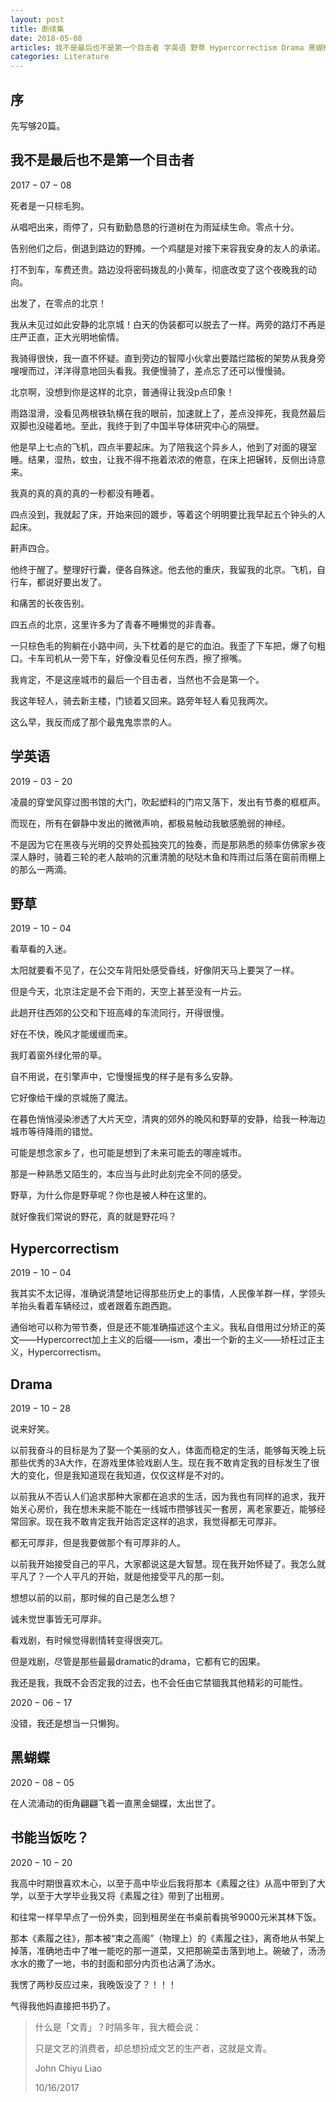 ```yaml
---
layout: post
title: 断续集
date: 2018-05-08
articles: 我不是最后也不是第一个目击者 学英语 野草 Hypercorrectism Drama 黑蝴蝶 书能当饭吃？
categories: Literature
---
```


## 序

先写够20篇。

## 我不是最后也不是第一个目击者

$2017-07-08$

死者是一只棕毛狗。

从唱吧出来，雨停了，只有勤勤恳恳的行道树在为雨延续生命。零点十分。

告别他们之后，倒退到路边的野摊。一个鸡腿是对接下来容我安身的友人的承诺。

打不到车，车费还贵。路边没将密码拨乱的小黄车，彻底改变了这个夜晚我的动向。

出发了，在零点的北京！

我从未见过如此安静的北京城！白天的伪装都可以脱去了一样。两旁的路灯不再是庄严正直，正大光明地偷情。

我骑得很快，我一直不怀疑。直到旁边的智障小伙拿出要踏烂踏板的架势从我身旁嗖嗖而过，洋洋得意地回头看我。我便慢骑了，差点忘了还可以慢慢骑。

北京啊，没想到你是这样的北京，普通得让我没p点印象！

雨路湿滑，没看见两根铁轨横在我的眼前，加速就上了，差点没摔死，我竟然最后双脚也没碰着地。至此，我终于到了中国半导体研究中心的隔壁。

他是早上七点的飞机，四点半要起床。为了陪我这个异乡人，他到了对面的寝室睡。结果，湿热，蚊虫，让我不得不拖着浓浓的倦意，在床上把辗转，反侧出诗意来。

我真的真的真的真的一秒都没有睡着。

四点没到，我就起了床，开始来回的踱步，等着这个明明要比我早起五个钟头的人起床。

鼾声四合。

他终于醒了。整理好行囊，便各自殊途。他去他的重庆，我留我的北京。飞机，自行车，都说好要出发了。

和痛苦的长夜告别。

四五点的北京，这里许多为了青春不睡懒觉的非青春。

一只棕色毛的狗躺在小路中间，头下枕着的是它的血泊。我歪了下车把，爆了句粗口。卡车司机从一旁下车，好像没看见任何东西，擦了擦嘴。

我肯定，不是这座城市的最后一个目击者，当然也不会是第一个。

我这年轻人，骑去新主楼，门锁着又回来。路旁年轻人看见我两次。

这么早，我反而成了那个最鬼鬼祟祟的人。

## 学英语

$2019-03-20$

凌晨的穿堂风穿过图书馆的大门，吹起塑料的门帘又落下，发出有节奏的框框声。

而现在，所有在僻静中发出的微微声响，都极易触动我敏感脆弱的神经。

不是因为它在黑夜与光明的交界处孤独突兀的独奏，而是那熟悉的频率仿佛家乡夜深人静时，骑着三轮的老人敲响的沉重清脆的哒哒木鱼和阵雨过后落在窗前雨棚上的那么一两滴。

## 野草

$2019-10-04$

看草看的入迷。

太阳就要看不见了，在公交车背阳处感受昏线，好像阴天马上要哭了一样。

但是今天，北京注定是不会下雨的，天空上甚至没有一片云。

此趟开往西郊的公交和下班高峰的车流同行，开得很慢。

好在不快，晚风才能缓缓而来。

我盯着窗外绿化带的草。

自不用说，在引擎声中，它慢慢摇曳的样子是有多么安静。

它好像给干燥的京城施了魔法。

在暮色悄悄浸染渗透了大片天空，清爽的郊外的晚风和野草的安静，给我一种海边城市等待降雨的错觉。

可能是想念家乡了，也可能是想到了未来可能去的哪座城市。

那是一种熟悉又陌生的，本应当与此时此刻完全不同的感受。

野草，为什么你是野草呢？你也是被人种在这里的。

就好像我们常说的野花，真的就是野花吗？

## Hypercorrectism

$2019-10-04$

我其实不太记得，准确说清楚地记得那些历史上的事情，人民像羊群一样，学领头羊抬头看着车辆经过，或者跟着东跑西跑。

通俗地可以称为带节奏，但是还不能准确描述这个主义。我私自借用过分矫正的英文——Hypercorrect加上主义的后缀——ism，凑出一个新的主义——矫枉过正主义，Hypercorrectism。

## Drama

$2019-10-28$

说来好笑。

以前我奋斗的目标是为了娶一个美丽的女人，体面而稳定的生活，能够每天晚上玩那些优秀的3A大作，在游戏里体验戏剧人生。现在我不敢肯定我的目标发生了很大的变化，但是我知道现在我知道，仅仅这样是不对的。

以前我从不否认人们追求那种大家都在追求的生活，因为我也有同样的追求，我开始关心房价，我在想未来能不能在一线城市攒够钱买一套房，离老家要近，能够经常回家。现在我不敢肯定我开始否定这样的追求，我觉得都无可厚非。

都无可厚非，但是我要做那个有可厚非的人。

以前我开始接受自己的平凡，大家都说这是大智慧。现在我开始怀疑了。我怎么就平凡了？一个人平凡的开始，就是他接受平凡的那一刻。

想想以前的以前，那时候的自己是怎么想？

诚未觉世事皆无可厚非。

看戏剧，有时候觉得剧情转变得很突兀。

但是戏剧，尽管是那些最最dramatic的drama，它都有它的因果。

我还是我，我既不会否定我的过去，也不会任由它禁锢我其他精彩的可能性。

$2020-06-17$

没错，我还是想当一只懒狗。

## 黑蝴蝶

$2020-08-05$

在人流涌动的街角翩翩飞着一直黑金蝴蝶，太出世了。

## 书能当饭吃？

$2020-10-20$

我高中时期很喜欢木心，以至于高中毕业后我将那本《素履之往》从高中带到了大学，以至于大学毕业我又将《素履之往》带到了出租房。

和往常一样早早点了一份外卖，回到租房坐在书桌前看挑爷9000元米其林下饭。

那本《素履之往》，那本被“束之高阁”（物理上）的《素履之往》，离奇地从书架上掉落，准确地击中了唯一能吃的那一道菜，又把那碗菜击落到地上。碗破了，汤汤水水的撒了一地，书的封面和部分内页也沾满了汤水。

我愣了两秒反应过来，我晚饭没了？！！！

气得我他妈直接把书扔了。

>什么是「文青」？时隔多年，我大概会说：
>
>只是文艺的消费者，却总想扮成文艺的生产者，这就是文青。
>
>John Chiyu Liao
>
>10/16/2017



